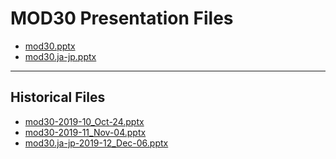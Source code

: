 <!--
This is a machine generated file, and should not be edited, as it will be overwritten with future updates.
-->

# MOD30 Presentation Files

- [mod30.pptx](https://globaleventcdn.blob.core.windows.net/assets/mod/mod30/mod30.pptx)
- [mod30.ja-jp.pptx](https://globaleventcdn.blob.core.windows.net/assets/mod/mod30/mod30.ja-jp.pptx)
---
## Historical Files
- [mod30-2019-10_Oct-24.pptx](https://globaleventcdn.blob.core.windows.net/assets/mod/mod30/mod30-2019-10_Oct-24.pptx)
- [mod30-2019-11_Nov-04.pptx](https://globaleventcdn.blob.core.windows.net/assets/mod/mod30/mod30-2019-11_Nov-04.pptx)
- [mod30.ja-jp-2019-12_Dec-06.pptx](https://globaleventcdn.blob.core.windows.net/assets/mod/mod30/mod30.ja-jp-2019-12_Dec-06.pptx)


